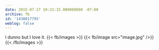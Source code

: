 ```yaml
---
date: 2015-07-27 10:23:15.000000000 -07:00
archive: fb
id: '1438017795'
weblog: false
---
```


I dunno but I love it.
{{< fb/images >}}
{{< fb/image src="image.jpg" />}}
{{< /fb/images >}}
